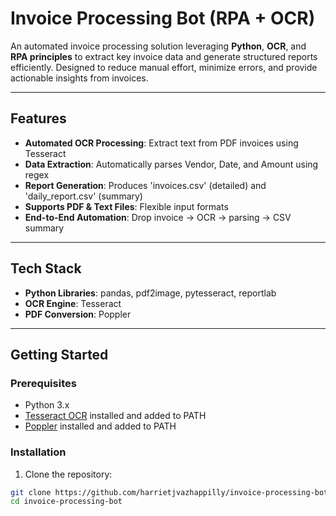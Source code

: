 # Invoice Processing Bot (RPA + OCR)

An automated invoice processing solution leveraging **Python**, **OCR**, and **RPA principles** to extract key invoice data and generate structured reports efficiently. Designed to reduce manual effort, minimize errors, and provide actionable insights from invoices.

---

## Features

- **Automated OCR Processing**: Extract text from PDF invoices using Tesseract  
- **Data Extraction**: Automatically parses Vendor, Date, and Amount using regex  
- **Report Generation**: Produces 'invoices.csv' (detailed) and 'daily_report.csv' (summary)  
- **Supports PDF & Text Files**: Flexible input formats  
- **End-to-End Automation**: Drop invoice → OCR → parsing → CSV summary  

---

## Tech Stack

- **Python Libraries**: pandas, pdf2image, pytesseract, reportlab  
- **OCR Engine**: Tesseract  
- **PDF Conversion**: Poppler  

---

## Getting Started

### Prerequisites

- Python 3.x  
- [Tesseract OCR](https://github.com/tesseract-ocr/tesseract) installed and added to PATH  
- [Poppler](http://blog.alivate.com.au/poppler-windows/) installed and added to PATH  

### Installation

1. Clone the repository:

```bash
git clone https://github.com/harrietjvazhappilly/invoice-processing-bot.git
cd invoice-processing-bot
